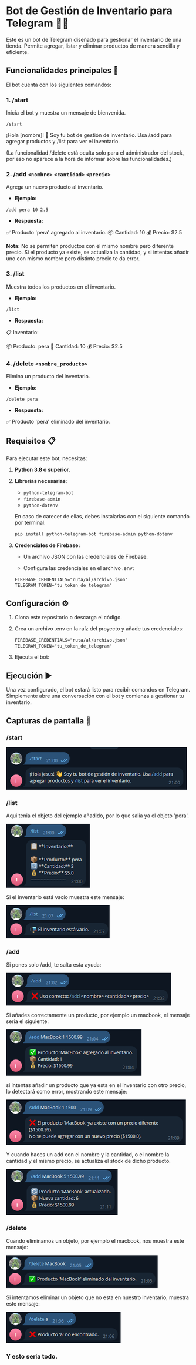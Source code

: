 # Bot de Gestión de Inventario para Telegram 🛒🤖

Este es un bot de Telegram diseñado para gestionar el inventario de una tienda. Permite agregar, listar y eliminar productos de manera sencilla y eficiente.
## Funcionalidades principales 🚀

El bot cuenta con los siguientes comandos:

### 1. **/start**
Inicia el bot y muestra un mensaje de bienvenida.


````
/start
````

¡Hola [nombre]! 👋 Soy tu bot de gestión de inventario. Usa /add para agregar productos y /list para ver el inventario.


(La funcionalidad /delete está oculta solo para el administrador del stock, por eso no aparece a la hora de informar sobre las funcionalidades.)


### 2. **/add `<nombre>` `<cantidad>` `<precio>`**
Agrega un nuevo producto al inventario.
- **Ejemplo:**

````
/add pera 10 2.5
````

- **Respuesta:**

✅ Producto 'pera' agregado al inventario.
📦 Cantidad: 10
💰 Precio: $2.5


**Nota:** No se permiten productos con el mismo nombre pero diferente precio. Si el producto ya existe, se actualiza la cantidad, y si intentas añadir uno con mismo nombre pero distinto precio te da error.

### 3. **/list**
Muestra todos los productos en el inventario.
- **Ejemplo:**

```
/list
```

- **Respuesta:**

📋 Inventario:

📦 Producto: pera
🔢 Cantidad: 10
💰 Precio: $2.5


### 4. **/delete `<nombre_producto>`**
Elimina un producto del inventario.
- **Ejemplo:**

```
/delete pera
```

- **Respuesta:**

✅ Producto 'pera' eliminado del inventario.


## Requisitos 📋

Para ejecutar este bot, necesitas:

1. **Python 3.8 o superior**.
2. **Librerías necesarias**:
    - `python-telegram-bot`
    - `firebase-admin`
    - `python-dotenv`

    En caso de carecer de ellas, debes instalarlas con el siguiente comando por terminal:

    ```bash
    pip install python-telegram-bot firebase-admin python-dotenv
    ```

3. **Credenciales de Firebase:**

    - Un archivo JSON con las credenciales de Firebase.

    - Configura las credenciales en el archivo .env:  

    ```
    FIREBASE_CREDENTIALS="ruta/al/archivo.json"
    TELEGRAM_TOKEN="tu_token_de_telegram"
    ```

## Configuración ⚙️

1. Clona este repositorio o descarga el código.

2. Crea un archivo .env en la raíz del proyecto y añade tus credenciales:

    ```
    FIREBASE_CREDENTIALS="ruta/al/archivo.json"
    TELEGRAM_TOKEN="tu_token_de_telegram"
    ```
3. Ejecuta el bot:

## Ejecución ▶️

Una vez configurado, el bot estará listo para recibir comandos en Telegram. Simplemente abre una conversación con el bot y comienza a gestionar tu inventario.

## Capturas de pantalla 📸

### /start

![](/assets/start.png)

### /list

Aqui tenia el objeto del ejemplo añadido, por lo que salia ya el objeto 'pera'.

![](/assets/listProducto.png)

Si el inventario está vacío muestra este mensaje:

![](/assets/listVacio.png)

### /add

Si pones solo /add, te salta esta ayuda:

![](/assets/addAyuda.png)

Si añades correctamente un producto, por ejemplo un macbook, el mensaje seria el siguiente:

![](/assets/addProducto.png)

si intentas añadir un producto que ya esta en el inventario con otro precio, lo detectará como error, mostrando este mensaje:

![](/assets/addError.png)

Y cuando haces un add con el nombre y la cantidad, o el nombre la cantidad y el mismo precio, se actualiza el stock de dicho producto.

![](/assets/addActualizacion.png)

### /delete

Cuando eliminamos un objeto, por ejemplo el macbook, nos muestra este mensaje:

![](/assets/delete.png)

Si intentamos eliminar un objeto que no esta en nuestro inventario, muestra este mensaje:

![](/assets/deleteError.png)

### Y esto sería todo.
